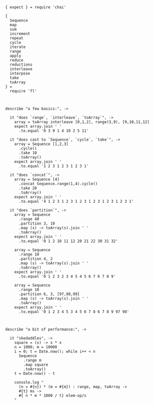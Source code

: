     { expect } = require 'chai'

    {
      Sequence
      map
      sum
      increment
      repeat
      cycle
      iterate
      range
      apply
      reduce
      reductions
      interleave
      interpose
      take
      toArray
    } =
      require 'fl'



    describe "a few basics:", ->

      it "does `range`, `interleave`, `toArray`", ->
        array = toArray interleave [0,1,2], range(3,9), [9,10,11,12]
        expect array.join ' '
          .to.equal '0 3 9 1 4 10 2 5 11'

      it "does cast to `Sequence`, `cycle`, `take`", ->
        array = Sequence [1,2,3]
          .cycle()
          .take 10
          .toArray()
        expect array.join ' '
          .to.equal '1 2 3 1 2 3 1 2 3 1'

      it "does `concat`", ->
        array = Sequence [4]
          .concat Sequence.range(1,4).cycle()
          .take 20
          .toArray()
        expect array.join ' '
          .to.equal '4 1 2 3 1 2 3 1 2 3 1 2 3 1 2 3 1 2 3 1'

      it "does `partition`", ->
        array = Sequence
          .range 40
          .partition 3, 10
          .map (s) -> toArray(s).join ' '
          .toArray()
        expect array.join ' '
          .to.equal '0 1 2 10 11 12 20 21 22 30 31 32'

        array = Sequence
          .range 10
          .partition 4, 2
          .map (s) -> toArray(s).join ' '
          .toArray()
        expect array.join ' '
          .to.equal '0 1 2 3 2 3 4 5 4 5 6 7 6 7 8 9'

        array = Sequence
          .range 10
          .partition 6, 3, [97,98,99]
          .map (s) -> toArray(s).join ' '
          .toArray()
        expect array.join ' '
          .to.equal '0 1 2 3 4 5 3 4 5 6 7 8 6 7 8 9 97 98'



    describe "a bit of performance:", ->

      it "skedaddles", ->
        square = (x) -> x * x
        n = 1000; m = 10000
        i = 0; t = Date.now(); while i++ < n
          Sequence
            .range m
            .map square
            .toArray()
        t = Date.now() - t

        console.log "
          (n = #{n}) * (m = #{m}) : range, map, toArray ->
          #{t} ms ->
          #{ n * m * 1000 / t} elem-op/s
        "
